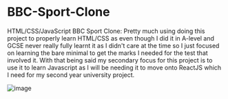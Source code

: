 # BBC-Sport-Clone
 HTML/CSS/JavaScript BBC Sport Clone: Pretty much using doing this project to properly learn HTML/CSS as even though I did it in A-level and GCSE never really fully learnt it as I didn't care at the time so I just focused on learning the bare minimal to get the marks I needed for the test that involved it. With that being said my secondary focus for this project is to use it to learn Javascript as I will be needing it to move onto ReactJS which I need for my second year university project. 

![image](https://user-images.githubusercontent.com/108695481/188218113-52415611-ac1b-4d2f-b93f-47f153115323.png)

